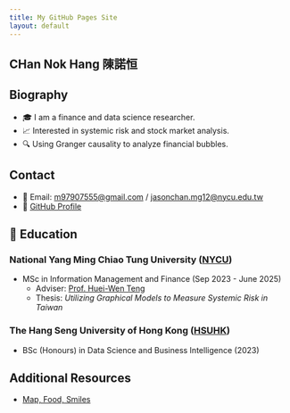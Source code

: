 ```yaml
---
title: My GitHub Pages Site
layout: default
---
```

## CHan Nok Hang 陳諾恒
## Biography
- 🎓 I am a finance and data science researcher.
- 📈 Interested in systemic risk and stock market analysis.
- 🔍 Using Granger causality to analyze financial bubbles.

## Contact
- 📧 Email: m97907555@gmail.com / jasonchan.mg12@nycu.edu.tw
- 🔗 [GitHub Profile](https://github.com/ChanNokHang)

## 🏫 Education
### National Yang Ming Chiao Tung University ([NYCU](https://www.nycu.edu.tw/))
- MSc in Information Management and Finance (Sep 2023 - June 2025)  
  - Adviser: [Prof. Huei-Wen Teng](https://venteng.github.io/)  
  - Thesis: *Utilizing Graphical Models to Measure Systemic Risk in Taiwan*

### The Hang Seng University of Hong Kong ([HSUHK](https://www.hsu.edu.hk/en/))
- BSc (Honours) in Data Science and Business Intelligence (2023)

## Additional Resources
- [Map, Food, Smiles](https://channokhang.github.io/MFS.html)
